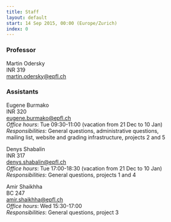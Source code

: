 ```yaml
---
title: Staff
layout: default
start: 14 Sep 2015, 00:00 (Europe/Zurich)
index: 0
---
```


### Professor

Martin Odersky<br/>
INR 319<br/>
<martin.odersky@epfl.ch><br/>

### Assistants



Eugene Burmako<br/>
INR 320<br/>
<eugene.burmako@epfl.ch><br/>
*Office hours*: Tue 09:30-11:00 (vacation from 21 Dec to 10 Jan)<br/>
*Responsibilities*: General questions, administrative questions,<br/>mailing list, website and grading infrastructure, projects 2 and 5<br/>



Denys Shabalin<br/>
INR 317<br/>
<denys.shabalin@epfl.ch><br/>
*Office hours*: Tue 17:00-18:30 (vacation from 21 Dec to 10 Jan)<br/>
*Responsibilities*: General questions, projects 1 and 4<br/>



Amir Shaikhha<br/>
BC 247<br/>
<amir.shaikhha@epfl.ch><br/>
*Office hours*: Wed 15:30-17:00<br/>
*Responsibilities*: General questions, project 3<br/>


